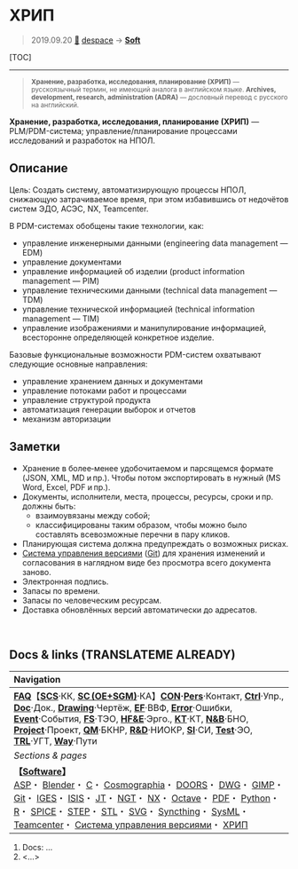 # ХРИП
> 2019.09.20 [🚀](../index/index.md) [despace](index.md) → **[Soft](soft.md)**

[TOC]

---

> <small>**Хранение, разработка, исследования, планирование (ХРИП)** — русскоязычный термин, не имеющий аналога в английском языке. **Archives, development, research, administration (ADRA)** — дословный перевод с русского на английский.</small>

**Хранение, разработка, исследования, планирование (ХРИП)** — PLM/PDM-система; управление/планирование процессами исследований и разработок на НПОЛ.



## Описание
Цель: Создать систему, автоматизирующую процессы НПОЛ, снижающую затрачиваемое время, при этом избавившись от недочётов систем ЭДО, АСЭС, NX, Teamcenter.

В PDM-системах обобщены такие технологии, как:

   - управление инженерными данными (engineering data management — EDM)
   - управление документами
   - управление информацией об изделии (product information management — PIM)
   - управление техническими данными (technical data management — TDM)
   - управление технической информацией (technical information management — TIM)
   - управление изображениями и манипулирование информацией, всесторонне определяющей конкретное изделие.

Базовые функциональные возможности PDM-систем охватывают следующие основные направления:

   - управление хранением данных и документами
   - управление потоками работ и процессами
   - управление структурой продукта
   - автоматизация генерации выборок и отчетов
   - механизм авторизации



## Заметки
   - Хранение в более‑менее удобочитаемом и парсящемся формате (JSON, XML, MD и пр.). Чтобы потом экспортировать в нужный (MS Word, Excel, PDF и пр.).
   - Документы, исполнители, места, процессы, ресурсы, сроки и пр. должны быть:
      - взаимоувязаны между собой;
      - классифицированы таким образом, чтобы можно было составлять всевозможные перечни в пару кликов.
   - Планирующая система должна предупреждать о возможных рисках.
   - [Система управления версиями](vcs.md) ([Git](git.md)) для хранения изменений и согласования в наглядном виде без просмотра всего документа заново.
   - Электронная подпись.
   - Запасы по времени.
   - Запасы по человеческим ресурсам.
   - Доставка обновлённых версий автоматически до адресатов.



<p style="page-break-after:always"> </p>

## Docs & links (TRANSLATEME ALREADY)
|Navigation|
|:--|
|**[FAQ](faq.md)**【**[SCS](scs.md)**·КК, **[SC (OE+SGM)](sc.md)**·КА】**[CON](contact.md)·[Pers](person.md)**·Контакт, **[Ctrl](control.md)**·Упр., **[Doc](doc.md)**·Док., **[Drawing](drawing.md)**·Чертёж, **[EF](ef.md)**·ВВФ, **[Error](error.md)**·Ошибки, **[Event](event.md)**·События, **[FS](fs.md)**·ТЭО, **[HF&E](hfe.md)**·Эрго., **[KT](kt.md)**·КТ, **[N&B](nnb.md)**·БНО, **[Project](project.md)**·Проект, **[QM](qm.md)**·БКНР, **[R&D](rnd.md)**·НИОКР, **[SI](si.md)**·СИ, **[Test](test.md)**·ЭО, **[TRL](trl.md)**·УГТ, **[Way](way.md)**·Пути|
|*Sections & pages*|
|**【[Software](soft.md)】**<br> [ASP](asp.md)・ [Blender](blender.md)・ [C](c.md)・ [Cosmographia](cosmographia.md)・ [DOORS](doors.md)・ [DWG](cad_f.md)・ [GIMP](gimp.md)・ [Git](git.md)・ [IGES](cad_f.md)・ [ISIS](isis.md)・ [JT](cad_f.md)・ [NGT](neogeography_toolkit.md)・ [NX](nx.md)・ [Octave](gnu_octave.md)・ [PDF](pdf.md)・ [Python](python.md)・ [R](r.md)・ [SPICE](spice.md)・ [STEP](cad_f.md)・ [STL](stk.md)・ [SVG](cad_f.md)・ [Syncthing](syncthing.md)・ [SysML](sysml.md)・ [Teamcenter](teamcenter.md)・ [Система управления версиями](vcs.md)・ [ХРИП](adra.md)|

   1. Docs: …
   1. <…>
